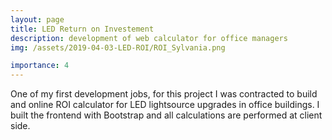 ```yaml
---
layout: page
title: LED Return on Investement
description: development of web calculator for office managers
img: /assets/2019-04-03-LED-ROI/ROI_Sylvania.png

importance: 4
---
```


One of my first development jobs, for this project I was contracted to build and online ROI calculator for LED lightsource upgrades in office buildings. I built the frontend with Bootstrap and all calculations are performed at client side. 


<div class="row">
    <div class="col-sm mt-3 mt-md-0">
        <img class="img-fluid rounded z-depth-1" src="{{ '/assets/2019-04-03-LED-ROI/ROI_Sylvania_overview.png' | relative_url }}" alt="" title="example image"/>
    </div>
</div>

